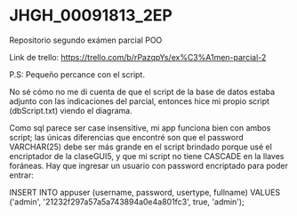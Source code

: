 # JHGH_00091813_2EP
Repositorio segundo exámen parcial POO

Link de trello: https://trello.com/b/rPazqpYs/ex%C3%A1men-parcial-2

P.S: Pequeño percance con el script.	

No sé cómo no me di cuenta de que el script de la base de datos estaba adjunto con las indicaciones del parcial, entonces hice mi propio script (dbScript.txt) viendo el diagrama.

Como sql parece ser case insensitive, mi app funciona bien con ambos script; las únicas diferencias que encontré son que el password VARCHAR(25) debe ser más grande en el script brindado porque usé el encriptador de la claseGUI5, y que mi script no tiene CASCADE en la llaves foráneas. 
Hay que ingresar un usuario con password encriptado para poder entrar:

INSERT INTO appuser (username, password, usertype, fullname)
VALUES ('admin', '21232f297a57a5a743894a0e4a801fc3', true, 'admin');